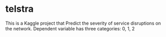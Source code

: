 # telstra
This is a Kaggle project that
Predict the severity of service disruptions on the network.
Dependent variable has three categories: 0, 1, 2
